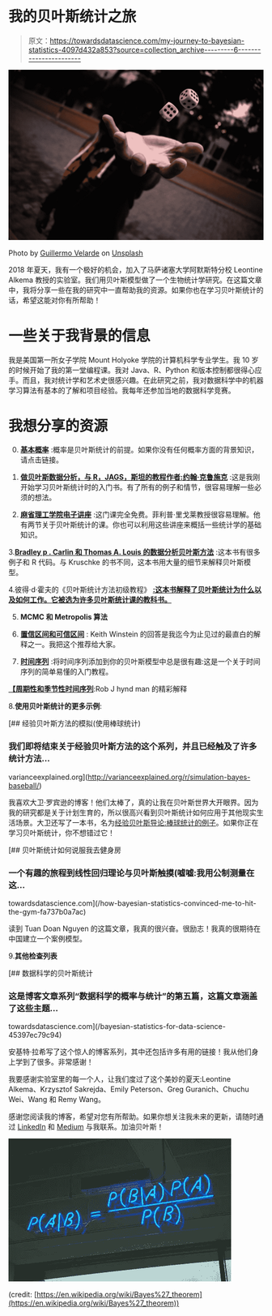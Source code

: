 # 我的贝叶斯统计之旅

> 原文：<https://towardsdatascience.com/my-journey-to-bayesian-statistics-4097d432a853?source=collection_archive---------6----------------------->

![](img/be899e1d9dc15a84908cbb407be3a0c9.png)

Photo by [Guillermo Velarde](https://unsplash.com/@guille_velard?utm_source=medium&utm_medium=referral) on [Unsplash](https://unsplash.com?utm_source=medium&utm_medium=referral)

2018 年夏天，我有一个极好的机会，加入了马萨诸塞大学阿默斯特分校 Leontine Alkema 教授的实验室。我们用贝叶斯模型做了一个生物统计学研究。在这篇文章中，我将分享一些在我的研究中一直帮助我的资源。如果你也在学习贝叶斯统计的话，希望这能对你有所帮助！

# 一些关于我背景的信息

我是美国第一所女子学院 Mount Holyoke 学院的计算机科学专业学生。我 10 岁的时候开始了我的第一堂编程课。我对 Java、R、Python 和版本控制都很得心应手。而且，我对统计学和艺术史很感兴趣。在此研究之前，我对数据科学中的机器学习算法有基本的了解和项目经验。我每年还参加当地的数据科学竞赛。

# 我想分享的资源

0. [**基本概率**](https://www.probabilitycourse.com/chapter3/3_1_3_pmf.php) :概率是贝叶斯统计的前提。如果你没有任何概率方面的背景知识，请点击链接。

1. [**做贝叶斯数据分析，与 R，JAGS，斯坦的教程作者:约翰·克鲁施克**](https://www.amazon.com/Doing-Bayesian-Data-Analysis-Second/dp/0124058884/ref=sr_1_1?s=books&ie=UTF8&qid=1532228210&sr=1-1&keywords=doing+bayesian+data+analysis+a+tutorial+with+r%2C+jags%2C+and+stan) :这是我刚开始学习贝叶斯统计时的入门书。有了所有的例子和情节，很容易理解一些必须的想法。

2. [**麻省理工学院电子讲座**](https://ocw.mit.edu/courses/mathematics/18-650-statistics-for-applications-fall-2016/index.htm) :这门课完全免费。菲利普·里戈莱教授很容易理解。他有两节关于贝叶斯统计的课。你也可以利用这些讲座来概括一些统计学的基础知识。

3.[**Bradley p . Carlin 和 Thomas A. Louis 的数据分析贝叶斯方法**](https://www.amazon.com/Bayesian-Methods-Analysis-Chapman-Statistical/dp/1584886978) :这本书有很多例子和 R 代码。与 Kruschke 的书不同，这本书用大量的细节来解释贝叶斯模型。

4.彼得·d·霍夫的《贝叶斯统计方法初级教程》 [**:这本书解释了贝叶斯统计为什么以及如何工作。它被选为许多贝叶斯统计课的教科书。**](https://www.springer.com/us/book/9780387922997)

5. **MCMC 和 Metropolis 算法**

6. [**置信区间和可信区间**](https://stats.stackexchange.com/questions/2272/whats-the-difference-between-a-confidence-interval-and-a-credible-interval) : Keith Winstein 的回答是我迄今为止见过的最直白的解释之一。我把这个推荐给大家。

7. [**时间序列**](https://people.maths.bris.ac.uk/~magpn/Research/LSTS/STSIntro.html) :将时间序列添加到你的贝叶斯模型中总是很有趣:这是一个关于时间序列的简单易懂的入门教程。

[**【周期性和季节性时间序列**](https://robjhyndman.com/hyndsight/cyclicts/):Rob J hynd man 的精彩解释

8.**使用贝叶斯统计的更多示例**:

[](http://varianceexplained.org/r/simulation-bayes-baseball/) [## 经验贝叶斯方法的模拟(使用棒球统计)

### 我们即将结束关于经验贝叶斯方法的这个系列，并且已经触及了许多统计方法…

varianceexplained.org](http://varianceexplained.org/r/simulation-bayes-baseball/) 

我喜欢大卫·罗宾逊的博客！他们太棒了，真的让我在贝叶斯世界大开眼界。因为我的研究都是关于计划生育的，所以很高兴看到贝叶斯统计如何应用于其他现实生活场景。大卫还写了一本书，名为[经验贝叶斯导论:棒球统计的例子](http://varianceexplained.org/r/empirical-bayes-book/)。如果你正在学习贝叶斯统计，你不想错过它！

[](/how-bayesian-statistics-convinced-me-to-hit-the-gym-fa737b0a7ac) [## 贝叶斯统计如何说服我去健身房

### 一个有趣的旅程到线性回归理论与贝叶斯触摸(嘘嘘:我用公制测量在这…

towardsdatascience.com](/how-bayesian-statistics-convinced-me-to-hit-the-gym-fa737b0a7ac) 

读到 Tuan Doan Nguyen 的这篇文章，我真的很兴奋。很励志！我真的很期待在中国建立一个案例模型。

9.**其他检查列表**

[](/bayesian-statistics-for-data-science-45397ec79c94) [## 数据科学的贝叶斯统计

### 这是博客文章系列“数据科学的概率与统计”的第五篇，这篇文章涵盖了这些主题…

towardsdatascience.com](/bayesian-statistics-for-data-science-45397ec79c94) 

安基特·拉希写了这个惊人的博客系列，其中还包括许多有用的链接！我从他们身上学到了很多。非常感谢！

我要感谢实验室里的每一个人，让我们度过了这个美妙的夏天:Leontine Alkema、Krzysztof Sakrejda、Emily Peterson、Greg Guranich、Chuchu Wei、Wang 和 Remy Wang。

感谢您阅读我的博客，希望对您有所帮助。如果你想关注我未来的更新，请随时通过 [LinkedIn](https://www.linkedin.com/in/serena-wang-899562119/) 和 [Medium](https://medium.com/@syjwang09) 与我联系。加油贝叶斯！

![](img/e96f2f3bbe3169e0ade9f472c1ff79f2.png)

(credit: [https://en.wikipedia.org/wiki/Bayes%27_theorem](https://en.wikipedia.org/wiki/Bayes%27_theorem))